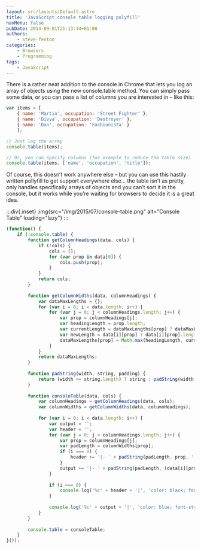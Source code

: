 ```yaml
---
layout: src/layouts/Default.astro
title: 'JavaScript console table logging polyfill'
navMenu: false
pubDate: 2014-09-01T21:13:44+01:00
authors:
    - steve-fenton
categories:
    - Browsers
    - Programming
tags:
    - JavaScript
---
```


There is a rather neat addition to the console in Chrome that lets you log an array of objects using the new console.table method. You can simply pass some data, or you can pass a list of columns you are interested in – like this:

```javascript
var items = [
    { name: 'Martin', occupation: 'Street Fighter' },
    { name: 'Divya', occupation: 'Destroyer' },
    { name: 'Dan', occupation: 'Fashionista' }
    ];

// Just log the array
console.table(items);

// Or, you can specify columns (for example to reduce the table size)
console.table(items, ['name', 'occupation', 'title']);
```

Of course, this doesn’t work anywhere else – but you can use this hastily written pollyfill to get support everywhere else… the table isn’t as pretty, only handles specifically arrays of objects and you can’t sort it in the console, but it works while you’re waiting for browsers to decide it is a great idea.

:::div{.inset}
:img{src="/img/2015/07/console-table.png" alt="Console Table" loading="lazy"}
:::

```javascript
(function() {
    if (!console.table) {
        function getColumnHeadings(data, cols) {
            if (!cols) {
                cols = [];
                for (var prop in data[0]) {
                    cols.push(prop);
                }
            }
            return cols;
        }
       
        function getColumnWidths(data, columnHeadings) {
            var dataMaxLengths = {};
            for (var i = 0; i < data.length; i++) {
                for (var j = 0; j < columnHeadings.length; j++) {
                    var prop = columnHeadings[j];
                    var headingLength = prop.length;
                    var currentLength = dataMaxLengths[prop] ? dataMaxLengths[prop] : 0;
                    var newLength = data[i][prop] ? data[i][prop].length : 0;
                    dataMaxLengths[prop] = Math.max(headingLength, currentLength, newLength);
                }
            }
            return dataMaxLengths;
        }
       
        function padString(width, string, padding) {
            return (width <= string.length) ? string : padString(width, string + padding, padding)
        }
       
        function consoleTable(data, cols) {
            var columnHeadings = getColumnHeadings(data, cols);
            var columnWidths = getColumnWidths(data, columnHeadings);
           
            for (var i = 0; i < data.length; i++) {
                var output = '';
                var header = '';
                for (var j = 0; j < columnHeadings.length; j++) {
                    var prop = columnHeadings[j];
                    var padLength = columnWidths[prop];
                    if (i === 0) {
                        header += '|- ' + padString(padLength, prop, ' ') + ' -';
                    }
                    output += '|- ' + padString(padLength, (data[i][prop] ? data[i][prop] : ''), ' ') + ' -';
                }
               
                if (i === 0) {
                    console.log('%c' + header + '|', 'color: black; font-style: italic');
                }
               
                console.log('%c' + output + '|', 'color: blue; font-style: italic');
            }
        }
       
        console.table = consoleTable;
    }
}());
```